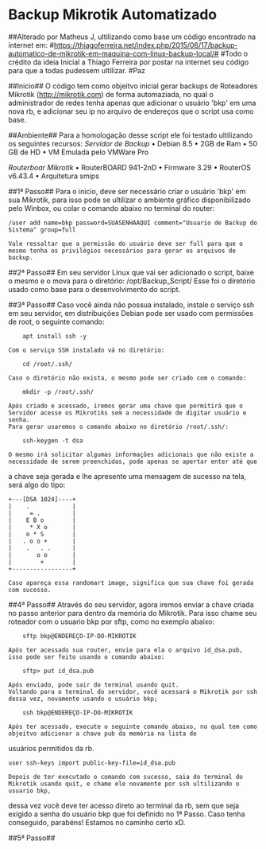 # Backup Mikrotik Automatizado
##Alterado por Matheus J, ultilizando como base um código encontrado na internet em:
#https://thiagoferreira.net/index.php/2015/06/17/backup-automatico-de-mikrotik-em-maquina-com-linux-backup-local/#
#Todo o crédito da ideia Inicial a Thiago Ferreira por postar na internet seu código para que a todas pudessem ultilizar.
#Paz

##Inicio##
	O código tem como objeitvo inicial gerar backups de Roteadores Mikrotik (http://mikrotik.com) de forma automaziada,
no qual o administrador de redes tenha apenas que adicionar o usuário 'bkp' em uma nova rb, e adicionar seu ip no arquivo
de endereços que o script usa como base.

##Ambiente##
	Para a homologação desse script ele foi testado ultilizando os seguintes recursos:
*Servidor de Backup*
• Debian 8.5 
• 2GB de Ram
• 50 GB de HD
• VM Emulada pelo VMWare Pro

*Routerboar Mikrotik*
• RouterBOARD 941-2nD
• Firmware 3.29
• RouterOS v6.43.4
• Arquitetura smips


##1ª Passo##
	Para o inicio, deve ser necessário criar o usuário 'bkp' em sua Mikrotik, para isso pode se ultilizar o ambiente 
gráfico disponibilizado pelo Winbox, ou colar o comando abaixo no terminal do router:
	
	/user add name=bkp password=SUASENHAAQUI comment="Usuario de Backup do Sistema" group=full
	
	Vale ressaltar que a permissão do usuário deve ser full para que o mesmo tenha os privilégios necessários para gerar os arquivos de backup.
	
	
##2ª Passo##
	Em seu servidor Linux que vai ser adicionado o script, baixe o mesmo e o mova para o diretório:
		/opt/Backup_Script/
	Esse foi o diretório usado como base para o desenvolvimento do script.
	
	
##3ª Passo##
	Caso você ainda não possua instalado, instale o serviço ssh em seu servidor, em distribuições Debian pode ser usado com permissões de root, o seguinte comando:
		
		apt install ssh -y
	
	Com o serviço SSH instalado vá no diretório:
	
		cd /root/.ssh/
	
	Caso o diretório não exista, o mesmo pode ser criado com o comando:
	
		mkdir -p /root/.ssh/
	
	Após criado e acessado, iremos gerar uma chave que permitirá que o Servidor acesse os Mikrotiks sem a necessidade de digitar usuário e senha.
	Para gerar usaremos o comando abaixo no diretório /root/.ssh/:
		
		ssh-keygen -t dsa
		
	O mesmo irá solicitar algumas informações adicionais que não existe a necessidade de serem preenchidas, pode apenas se apertar enter até que 
a chave seja gerada e lhe apresente uma mensagem de sucesso na tela, será algo do tipo:
	
	+---[DSA 1024]----+
	|    .            |
	|     = .         |
	|    E B o        |
	|     * X o       |
	|    o * S        |
	|   . o o +       |
	|    .   . .      |
	|       o o       |
	|        +        |
	+-----------------+
	
	Caso apareça essa randomart image, significa que sua chave foi gerada com sucesso.
	
##4ª Passo##
	Através do seu servidor, agora iremos enviar a chave criada no passo anterior para dentro da memória do Mikrotik.
	Para isso chame seu roteador com o usuario bkp por sftp, como no exemplo abaixo:
		
		sftp bkp@ENDEREÇO-IP-DO-MIKROTIK 

	Após ter acessado sua router, envie para ela o arquivo id_dsa.pub, isso pode ser feito usando o comando abaixo:
	
		sftp> put id_dsa.pub
	
	Após enviado, pode sair do terminal usando quit. 
	Voltando para o terminal do servidor, você acessará o Mikrotik por ssh dessa vez, novamente usando o usuário bkp;
	
		ssh bkp@ENDEREÇO-IP-DO-MIKROTIK 
	
	Após ter acessado, execute o seguinte comando abaixo, no qual tem como objeitvo adicionar a chave pub da memória na lista de 
usuários permitidos da rb.
	
	user ssh-keys import public-key-file=id_dsa.pub
	
	Depois de ter executado o comando com sucesso, saia do terminal do Mikrotik usando quit, e chame ele novamente por ssh ultilizando o usuario bkp,
dessa vez você deve ter acesso direto ao terminal da rb, sem que seja exigido a senha do usuário bkp que foi definido no 1ª Passo.
	Caso tenha conseguido, parabéns! Estamos no caminho certo xD.
	
	
##5ª Passo##


	
	
	
	
	
	
	
	
	
	
	
	
	
	
	
	
	

